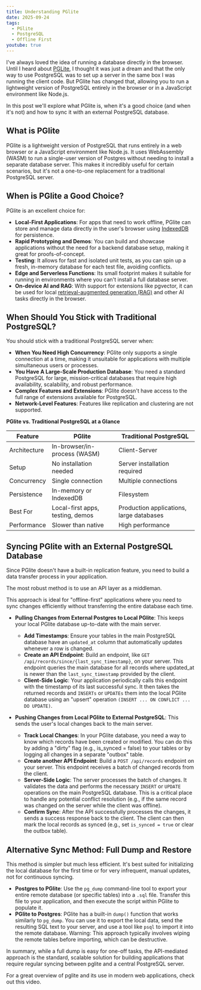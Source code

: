 ```yaml
---
title: Understanding PGlite
date: 2025-09-24
tags:
  - PGlite
  - PostgreSQL
  - Offline First
youtube: true
---
```


I've always loved the idea of running a database directly in the browser. Until I heard about [PGLite](https://pglite.dev/), I thought it was just a dream and that the only way to use PostgreSQL was to set up a server in the same box I was running the client code. But PGlite has changed that, allowing you to run a lightweight version of PostgreSQL entirely in the browser or in a JavaScript environment like Node.js.

In this post we'll explore what PGlite is, when it's a good choice (and when it's not) and how to sync it with an external PostgreSQL database.

## What is PGlite

PGlite is a lightweight version of PostgreSQL that runs entirely in a web browser or a JavaScript environment like Node.js. It uses WebAssembly (WASM) to run a single-user version of Postgres without needing to install a separate database server. This makes it incredibly useful for certain scenarios, but it's not a one-to-one replacement for a traditional PostgreSQL server.

## When is PGlite a Good Choice?

PGlite is an excellent choice for:

* **Local-First Applications**: For apps that need to work offline, PGlite can store and manage data directly in the user's browser using [IndexedDB](https://developer.mozilla.org/en-US/docs/Web/API/IndexedDB_API) for persistence.
* **Rapid Prototyping and Demos**: You can build and showcase applications without the need for a backend database setup, making it great for proofs-of-concept.
* **Testing**: It allows for fast and isolated unit tests, as you can spin up a fresh, in-memory database for each test file, avoiding conflicts.
* **Edge and Serverless Functions**: Its small footprint makes it suitable for running in environments where you can't install a full database server.
* **On-device AI and RAG**: With support for extensions like pgvector, it can be used for local [retrieval-augmented generation (RAG)](https://aws.amazon.com/what-is/retrieval-augmented-generation/) and other AI tasks directly in the browser.

## When Should You Stick with Traditional PostgreSQL?

You should stick with a traditional PostgreSQL server when:

* **When You Need High Concurrency**: PGlite only supports a single connection at a time, making it unsuitable for applications with multiple simultaneous users or processes.
* **You Have A Large-Scale Production Database**: You need a standard PostgreSQL for large, mission-critical databases that require high availability, scalability, and robust performance.
* **Complex Features and Extensions**: PGlite doesn't have access to the full range of extensions available for PostgreSQL.
* **Network-Level Features**: Features like replication and clustering are not supported.

**PGlite vs. Traditional PostgreSQL at a Glance**

| Feature | PGlite | Traditional PostgreSQL |
|---|---|------------------------|
| Architecture | In-browser/in-process (WASM) | Client-Server |
| Setup | No installation needed | Server installation required |
| Concurrency | Single connection | Multiple connections |
| Persistence | In-memory or IndexedDB | Filesystem |
| Best For | Local-first apps, testing, demos | Production applications, large databases |
| Performance | Slower than native | High performance |

## Syncing PGlite with an External PostgreSQL Database

Since PGlite doesn't have a built-in replication feature, you need to build a data transfer process in your application.

The most robust method is to use an API layer as a middleman.

This approach is ideal for "offline-first" applications where you need to sync changes efficiently without transferring the entire database each time.

* **Pulling Changes from External Postgres to Local PGlite**: This keeps your local PGlite database up-to-date with the main server.
 	* **Add Timestamps**: Ensure your tables in the main PostgreSQL database have an `updated_at` column that automatically updates whenever a row is changed.
 	* **Create an API Endpoint**: Build an endpoint, like `GET /api/records/since/{last_sync_timestamp}`, on your server. This endpoint queries the main database for all records where updated_at is newer than the `last_sync_timestamp` provided by the client.
 	* **Client-Side Logic**: Your application periodically calls this endpoint with the timestamp of its last successful sync. It then takes the returned records and `INSERTs` or `UPDATEs` them into the local PGlite database using an "upsert" operation `(INSERT ... ON CONFLICT ... DO UPDATE)`.

* **Pushing Changes from Local PGlite to External PostgreSQL**: This sends the user's local changes back to the main server.
  * **Track Local Changes**: In your PGlite database, you need a way to know which records have been created or modified. You can do this by adding a "dirty" flag (e.g., is_synced = false) to your tables or by logging all changes in a separate "outbox" table.
  * **Create another API Endpoint**: Build a `POST /api/records` endpoint on your server. This endpoint receives a batch of changed records from the client.
  * **Server-Side Logic**: The server processes the batch of changes. It validates the data and performs the necessary `INSERT` or `UPDATE` operations on the main PostgreSQL database. This is a critical place to handle any potential conflict resolution (e.g., if the same record was changed on the server while the client was offline).
  * **Confirm Sync**: After the API successfully processes the changes, it sends a success response back to the client. The client can then mark the local records as synced (e.g., set `is_synced = true` or clear the outbox table).

## Alternative Sync Method: Full Dump and Restore

This method is simpler but much less efficient. It's best suited for initializing the local database for the first time or for very infrequent, manual updates, not for continuous syncing.

* **Postgres to PGlite**: Use the `pg_dump` command-line tool to export your entire remote database (or specific tables) into a `.sql` file. Transfer this file to your application, and then execute the script within PGlite to populate it.
* **PGlite to Postgres**: PGlite has a built-in `dump()` function that works similarly to `pg_dump`. You can use it to export the local data, send the resulting SQL text to your server, and use a tool like `psql` to import it into the remote database. Warning: This approach typically involves wiping the remote tables before importing, which can be destructive.

In summary, while a full dump is easy for one-off tasks, the API-mediated approach is the standard, scalable solution for building applications that require regular syncing between pglite and a central PostgreSQL server.

For a great overview of pglite and its use in modern web applications, check out this video.

<lite-youtube videoid="i9xSBCKUqV8"></lite-youtube>

